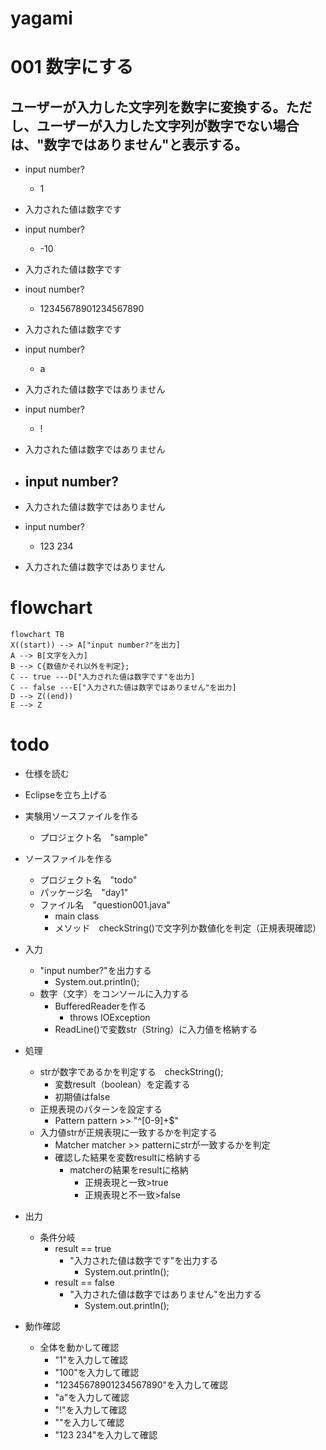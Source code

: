# yagami

# 001 数字にする
## ユーザーが入力した文字列を数字に変換する。ただし、ユーザーが入力した文字列が数字でない場合は、"数字ではありません"と表示する。

- input number?
  - 1
- 入力された値は数字です

- input number?
   - -10
- 入力された値は数字です

- inout number?
   - 12345678901234567890
- 入力された値は数字です

- input number?
   - a
- 入力された値は数字ではありません

- input number?
   - !
- 入力された値は数字ではありません

- input number?
   - 
- 入力された値は数字ではありません

- input number?
   - 123 234
-  入力された値は数字ではありません

# flowchart

```mermaid
flowchart TB
X((start)) --> A["input number?"を出力]
A --> B[文字を入力]
B --> C{数値かそれ以外を判定};
C -- true ---D["入力された値は数字です"を出力]
C -- false ---E["入力された値は数字ではありません"を出力]
D --> Z((end))
E --> Z
```

# todo
- 仕様を読む
- Eclipseを立ち上げる

- 実験用ソースファイルを作る
   - プロジェクト名　"sample"

- ソースファイルを作る
   - プロジェクト名　"todo"
   - パッケージ名　"day1"
   - ファイル名　"question001.java"
      - main class
      - メソッド　checkString()で文字列か数値化を判定（正規表現確認）

- 入力
    - "input number?"を出力する
      - System.out.println();
   - 数字（文字）をコンソールに入力する
      - BufferedReaderを作る
         - throws IOException
       - ReadLine()で変数str（String）に入力値を格納する

- 処理
    - strが数字であるかを判定する　checkString();
      - 変数result（boolean）を定義する
       - 初期値はfalse
    - 正規表現のパターンを設定する
      - Pattern pattern >> "^[0-9]+$"
    - 入力値strが正規表現に一致するかを判定する
      - Matcher matcher >> patternにstrが一致するかを判定
      - 確認した結果を変数resultに格納する
          - matcherの結果をresultに格納
              - 正規表現と一致>true
              - 正規表現と不一致>false


- 出力
   - 条件分岐
     - result == true
       - "入力された値は数字です"を出力する
         - System.out.println();
     - result == false
       - "入力された値は数字ではありません"を出力する
          - System.out.println();

- 動作確認
   - 全体を動かして確認
       - "1"を入力して確認
       - "100"を入力して確認
       - "12345678901234567890"を入力して確認
       - "a"を入力して確認
       - "!"を入力して確認
       - ""を入力して確認
       - "123 234"を入力して確認

